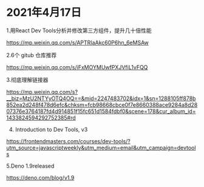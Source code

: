 # 2021年4月17日

1.用React Dev Tools分析并修改第三方组件，提升几十倍性能

<https://mp.weixin.qq.com/s/APTRIaAkc60P6hn_6eMSAw>

2.6个 gitub 仓库推荐

<https://mp.weixin.qq.com/s/iFxMOYMUwfPXJVfiL1vFQQ>

3.彻底理解链接器

<https://mp.weixin.qq.com/s?__biz=MzU2NTYyOTQ4OQ==&mid=2247483702&idx=1&sn=1288105ff878b852ea2d248f478d6efc&chksm=fcb98668cbce0f7e8660388ace9284a8d2807376e3764187fd4d914851f15fc651d1584fdbf0&scene=178&cur_album_id=1433824594292752385#rd>

4. Introduction to Dev Tools, v3

<https://frontendmasters.com/courses/dev-tools/?utm_source=javascriptweekly&utm_medium=email&utm_campaign=devtools>

5.Deno 1.9released

<https://deno.com/blog/v1.9>


